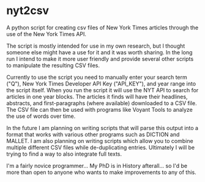 # nyt2csv
A python script for creating csv files of New York Times articles through the use of the New York Times API.

The script is mostly intended for use in my own research, but I thought someone else might have a use for it and it was worth sharing. In the long run I intend to make it more user friendly and provide several other scripts to manipulate the resulting CSV files. 

Currently to use the script you need to manually enter your search term ("Q"), New York Times Developer API Key ("API_KEY"), and year range into the script itself. When you run the script it will use the NYT API to search for articles in one year blocks. The articles it finds will have their headlines, abstracts, and first-paragraphs (where available) downloaded to a CSV file. The CSV file can then be used with programs like Voyant Tools to analyze the use of words over time.

In the future I am planning on writing scripts that will parse this output into a format that works with various other programs such as DICTION and MALLET. I am also planning on writing scripts which allow you to combine multiple different CSV files while de-duplicating entries. Ultimately I will be trying to find a way to also integrate full texts. 

I'm a fairly novice programmer... My PhD is in History afterall... so I'd be more than open to anyone who wants to make improvements to any of this.
